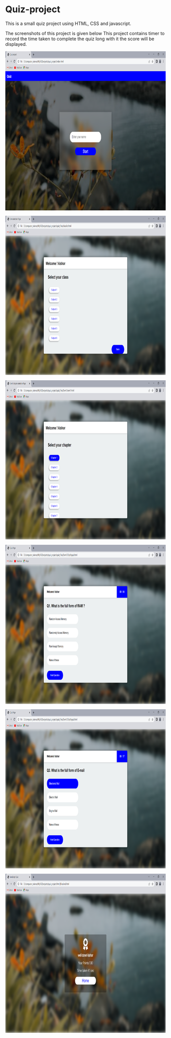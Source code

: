 # Quiz-project
This is a small quiz project using HTML,  CSS and javascript.

The screenshots of this project is given below 
This project contains timer to record the time taken to complete the quiz long with it the score will be displayed.

<img src="img/1.png" width="800" height="500"></img>

<img src="img/2.png" width="800" height="500"></img>

<img src="img/3.png" width="800" height="500"></img>

<img src="img/4.png" width="800" height="500"></img>

<img src="img/5.png" width="800" height="500"></img>

<img src="img/6.png" width="800" height="500"></img>
